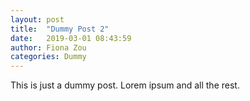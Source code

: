 ```yaml
---
layout: post
title:  "Dummy Post 2"
date:   2019-03-01 08:43:59
author: Fiona Zou
categories: Dummy
---
```


This is just a dummy post. Lorem ipsum and all the rest.
